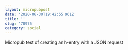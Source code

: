 ```yaml
---
layout: micropubpost
date: '2020-06-30T19:42:55.961Z'
title: ''
slug: '70975'
category: social
---
```

Micropub test of creating an h-entry with a JSON request
